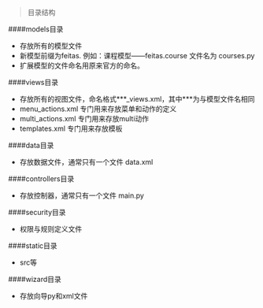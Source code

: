 >目录结构

####models目录

*	存放所有的模型文件
*	新模型前缀为feitas. 例如：课程模型——feitas.course  文件名为 courses.py
*	扩展模型的文件命名用原来官方的命名。

####views目录

*	存放所有的视图文件，命名格式***_views.xml，其中***为与模型文件名相同
*	menu_actions.xml 专门用来存放菜单和动作的定义
*	multi_actions.xml 专门用来存放multi动作
*	templates.xml 专门用来存放模板

####data目录

*	存放数据文件，通常只有一个文件 data.xml

####controllers目录

*	存放控制器，通常只有一个文件  main.py

####security目录

*	权限与规则定义文件

####static目录

*	src等

####wizard目录

*	存放向导py和xml文件




